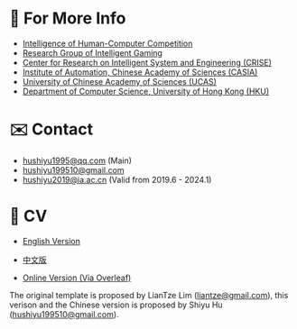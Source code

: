 <!-- # 🌐 Maintained Projects

- [🌐GOT-10k Platform](http://got-10k.aitestunion.com/) 
- [🌐VideoCube Platform](http://videocube.aitestunion.com/) 
- [🌐SOTVerse Platform](http://metaverse.aitestunion.com/)
- [🌐BioDrone Platform](http://biodrone.aitestunion.com/) -->

# 🔗 For More Info

- [Intelligence of Human-Computer Competition](http://turingai.ia.ac.cn/)
- [Research Group of Intelligent Gaming](http://www.ig.ia.ac.cn:81/)
- [Center for Research on Intelligent System and Engineering (CRISE)](http://www.crise.ia.ac.cn/)
- [Institute of Automation, Chinese Academy of Sciences (CASIA)](http://www.ia.cas.cn/)
- [University of Chinese Academy of Sciences (UCAS)](https://www.ucas.ac.cn/)
- [Department of Computer Science, University of Hong Kong (HKU)](https://www.cs.hku.hk/)

# ✉️ Contact

- hushiyu1995@qq.com (Main)
- hushiyu199510@gmail.com
- hushiyu2019@ia.ac.cn (Valid from 2019.6 - 2024.1)

# 📄 CV

- [English Version](https://huuuuusy.github.io/files/CV-EN.pdf)

- [中文版](https://huuuuusy.github.io/files/CV-CN.pdf)

- [Online Version (Via Overleaf)](https://cn.overleaf.com/read/zpcnftfsfsqp#69c6ed)

The original template is proposed by LianTze Lim (liantze@gmail.com), this verison and the Chinese version is proposed by Shiyu Hu (hushiyu199510@gmail.com). 
